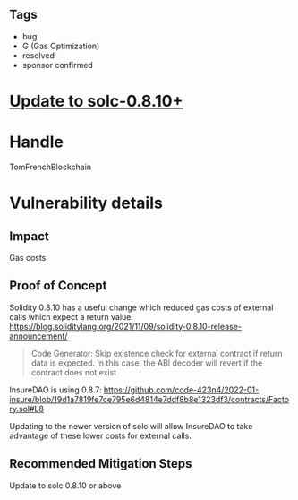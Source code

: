 ## Tags

- bug
- G (Gas Optimization)
- resolved
- sponsor confirmed

# [Update to solc-0.8.10+](https://github.com/code-423n4/2022-01-insure-findings/issues/47) 

# Handle

TomFrenchBlockchain


# Vulnerability details

## Impact
Gas costs

## Proof of Concept

Solidity 0.8.10 has a useful change which reduced gas costs of external calls which expect a return value: https://blog.soliditylang.org/2021/11/09/solidity-0.8.10-release-announcement/

> Code Generator: Skip existence check for external contract if return data is expected. In this case, the ABI decoder will revert if the contract does not exist

InsureDAO is using 0.8.7: 
https://github.com/code-423n4/2022-01-insure/blob/19d1a7819fe7ce795e6d4814e7ddf8b8e1323df3/contracts/Factory.sol#L8

Updating to the newer version of solc will allow InsureDAO to take advantage of these lower costs for external calls.

## Recommended Mitigation Steps

Update to solc 0.8.10 or above

